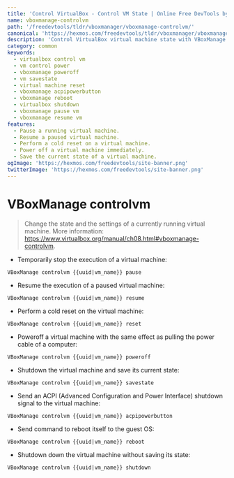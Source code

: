 ```yaml
---
title: 'Control VirtualBox - Control VM State | Online Free DevTools by Hexmos'
name: vboxmanage-controlvm
path: '/freedevtools/tldr/vboxmanager/vboxmanage-controlvm/'
canonical: 'https://hexmos.com/freedevtools/tldr/vboxmanager/vboxmanage-controlvm/'
description: 'Control VirtualBox virtual machine state with VBoxManage controlvm. Manage power, pausing, resuming and save current VM state. Free online tool, no registration required.'
category: common
keywords:
  - virtualbox control vm
  - vm control power
  - vboxmanage poweroff
  - vm savestate
  - virtual machine reset
  - vboxmanage acpipowerbutton
  - vboxmanage reboot
  - virtualbox shutdown
  - vboxmanage pause vm
  - vboxmanage resume vm
features:
  - Pause a running virtual machine.
  - Resume a paused virtual machine.
  - Perform a cold reset on a virtual machine.
  - Power off a virtual machine immediately.
  - Save the current state of a virtual machine.
ogImage: 'https://hexmos.com/freedevtools/site-banner.png'
twitterImage: 'https://hexmos.com/freedevtools/site-banner.png'
---
```


# VBoxManage controlvm

> Change the state and the settings of a currently running virtual machine.
> More information: <https://www.virtualbox.org/manual/ch08.html#vboxmanage-controlvm>.

- Temporarily stop the execution of a virtual machine:

`VBoxManage controlvm {{uuid|vm_name}} pause`

- Resume the execution of a paused virtual machine:

`VBoxManage controlvm {{uuid|vm_name}} resume`

- Perform a cold reset on the virtual machine:

`VBoxManage controlvm {{uuid|vm_name}} reset`

- Poweroff a virtual machine with the same effect as pulling the power cable of a computer:

`VBoxManage controlvm {{uuid|vm_name}} poweroff`

- Shutdown the virtual machine and save its current state:

`VBoxManage controlvm {{uuid|vm_name}} savestate`

- Send an ACPI (Advanced Configuration and Power Interface) shutdown signal to the virtual machine:

`VBoxManage controlvm {{uuid|vm_name}} acpipowerbutton`

- Send command to reboot itself to the guest OS:

`VBoxManage controlvm {{uuid|vm_name}} reboot`

- Shutdown down the virtual machine without saving its state:

`VBoxManage controlvm {{uuid|vm_name}} shutdown`
